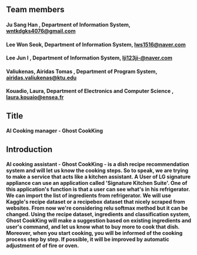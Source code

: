 ## Team members

#### Ju Sang Han , Department of Information System, wntkdgks4076@gmail.com 

#### Lee Won Seok, Department of Information System, lws1516@naver.com

#### Lee Jun I , Department of Information System, lji123ji-@naver.com 

#### Valiukenas, Airidas Tomas , Department of Program System, airidas.valiukenas@ktu.edu

#### Kouadio, Laura, Department of Electronics and Computer Science , laura.kouaio@ensea.fr 

## Title
#### AI Cooking manager - Ghost CookKing

## Introduction

####  AI cooking assistant - Ghost CookKing - is a dish recipe recommendation system and will let us know the cooking steps. So to speak, we are trying to make a service that acts like a kitchen assistant. A User of LG signature appliance can use an application called 'Signature Kitchen Suite'. One of this application's function is that a user can see what's in his refrigerator. We can import the list of ingredients from refrigerator. We will use Kaggle's recipe dataset or a recipebox dataset that nicely scraped from websites. From now we're considering relu softmax method but it can be changed. Using the recipe dataset, ingredients and classification system, Ghost CookKing will make a suggestion based on existing ingredients and user's command, and let us know what to buy more to cook that dish. Moreover, when you start cooking, you will be informed of the cooking process step by step. If possible, it will be improved by automatic adjustment of of fire or oven.
